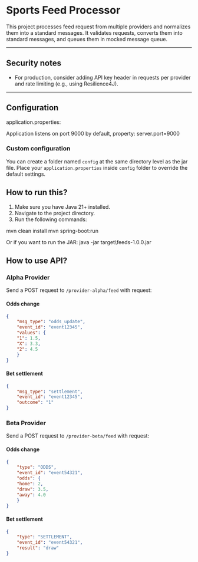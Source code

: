 # Sports Feed Processor

This project processes feed request from multiple providers and normalizes them into a standard messages. 
It validates requests, converts them into standard messages, and queues them in mocked message queue.

---

## Security notes

- For production, consider adding API key header in requests per provider and rate limiting (e.g., using Resilience4J).

---

## Configuration

application.properties:

Application listens on port 9000 by default, property:
server.port=9000

### Custom configuration

You can create a folder named `config` at the same directory level as the jar file. 
Place your `application.properties`  inside `config` folder to override the default settings.

## How to run this?

1. Make sure you have Java 21+ installed.
2. Navigate to the project directory.
3. Run the following commands:

mvn clean install
mvn spring-boot:run

Or if you want to run the JAR:
java -jar target\feeds-1.0.0.jar

## How to use API?

### Alpha Provider

Send a POST request to `/provider-alpha/feed` with request:

#### Odds change

```json
{
	"msg_type": "odds_update",
	"event_id": "event12345",
	"values": {
	"1": 1.5,
	"X": 3.3,
	"2": 4.5
	}
}
```

#### Bet settlement

```json
{
	"msg_type": "settlement",
	"event_id": "event12345",
	"outcome": "1"
}
```

### Beta Provider

Send a POST request to `/provider-beta/feed` with request:

#### Odds change

```json
{
	"type": "ODDS",
	"event_id": "event54321",
	"odds": {
	"home": 2,
	"draw": 3.5,
	"away": 4.0
	}
}
```

#### Bet settlement

```json
{
	"type": "SETTLEMENT",
	"event_id": "event54321",
	"result": "draw"
}
```